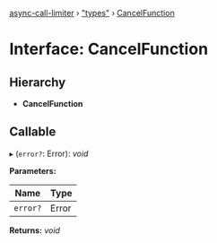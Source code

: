 [async-call-limiter](../README.md) › ["types"](../modules/_types_.md) › [CancelFunction](_types_.cancelfunction.md)

# Interface: CancelFunction

## Hierarchy

* **CancelFunction**

## Callable

▸ (`error?`: Error): *void*

**Parameters:**

Name | Type |
------ | ------ |
`error?` | Error |

**Returns:** *void*
